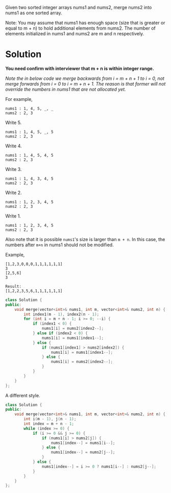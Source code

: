 Given two sorted integer arrays nums1 and nums2, merge nums2 into nums1 as one sorted array.

Note:
You may assume that nums1 has enough space (size that is greater or equal to m + n) to hold additional elements from nums2. The number of elements initialized in nums1 and nums2 are m and n respectively.

# Solution


__You need confirm with interviewer that m + n is within integer range.__


_Note the in below code we merge backwards from i = m + n + 1 to i = 0, not merge forwards from i = 0 to i = m + n + 1.
The reason is that former will not override the numbers in nums1 that are not allocated yet._

For example,

```
nums1 : 1, 4, 5, _, _
nums2 : 2, 3
```

Write 5. 

```
nums1 : 1, 4, 5, _, 5
nums2 : 2, 3
```

Write 4.

```
nums1 : 1, 4, 5, 4, 5
nums2 : 2, 3
```

Write 3.

```
nums1 : 1, 4, 3, 4, 5
nums2 : 2, 3
```
Write 2.

```
nums1 : 1, 2, 3, 4, 5
nums2 : 2, 3
```

Write 1.

```
nums1 : 1, 2, 3, 4, 5
nums2 : 2, 3
```

Also note that it is possible ```nums1```'s size is larger than ```m + n```. In this case, the numbers after ```m+n``` in nums1 should not be modified.


Example,   

```
[1,2,3,0,0,0,1,1,1,1,1,1]
3
[2,5,6]
3

Result:
[1,2,2,3,5,6,1,1,1,1,1,1]
```


```cpp
class Solution {
public:
    void merge(vector<int>& nums1, int m, vector<int>& nums2, int n) {
        int index1(m - 1), index2(n - 1);
        for (int i = m + n - 1; i >= 0; --i) {
            if (index1 < 0) {
                nums1[i] = nums2[index2--];
            } else if (index2 < 0) {
                nums1[i] = nums1[index1--];
            } else {
                if (nums1[index1] > nums2[index2]) {
                    nums1[i] = nums1[index1--];
                } else {
                    nums1[i] = nums2[index2--];
                }
            }
        }
    }
};
```

A different style.

```cpp
class Solution {
public:
    void merge(vector<int>& nums1, int m, vector<int>& nums2, int n) {
        int i(m - 1), j(n - 1);
        int index = m + n - 1;
        while (index >= 0) {
            if (i >= 0 && j >= 0) {
                if (nums1[i] > nums2[j]) {
                    nums1[index--] = nums1[i--];
                } else {
                    nums1[index--] = nums2[j--];
                }
            } else {
                nums1[index--] = i >= 0 ? nums1[i--] : nums2[j--];
            }
        }
    }
};
```
